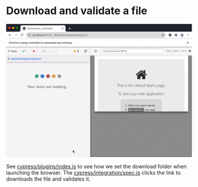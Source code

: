 # Download and validate a file

![CSV file download test](images/csv-download.gif)

See [cypress/plugins/index.js](cypress/plugins/index.js) to see how we set the download folder when launching the browser. The [cypress/integration/spec.js](cypress/integration/spec.js) clicks the link to downloads the file and validates it.
